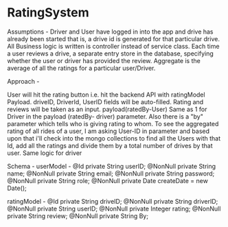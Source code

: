 # RatingSystem
Assumptions - 
Driver and User have logged in into the app and drive has already been started that is, a drive id is generated for that particular drive.
All Business logic is written is controller instead of service class. 
Each time a user reviews a drive, a separate entry store in the database, specifying whether the user or driver has provided the review.
Aggregate is the average of all the ratings for a particular user/Driver.



Approach - 

User will hit the rating button i.e. hit the backend API with ratingModel Payload. driveID, DriverId, UserID fields will be  auto-filled. Rating and reviews will be taken as an input. payload(ratedBy-User)
Same as 1 for Driver in the payload (ratedBy- driver)
parameter. Also there is a "by" parameter which tells who is giving rating to whom.
To see the aggregated rating of all rides of a user, I am asking User-ID in parameter and based upon that i'll check into the mongo collections to find all the Users with that Id, add all the ratings and divide them by a total number of drives by that user.
Same logic for driver


Schema -
userModel - 
@Id
private String userID;
@NonNull
private String name;
@NonNull
private String email;
@NonNull
private String password;
@NonNull
private String role;
@NonNull
private Date createDate = new Date();


ratingModel - 
@Id
private String driveID;
@NonNull
private String driverID;
@NonNull
private String userID;
@NonNull
private Integer rating;
@NonNull
private String review;
@NonNull
private String By;
